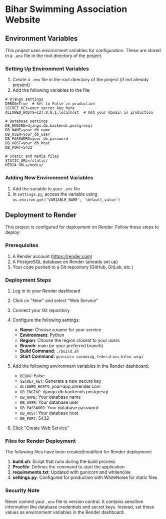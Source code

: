 # Bihar Swimming Association Website

## Environment Variables

This project uses environment variables for configuration. These are stored in a `.env` file in the root directory of the project.

### Setting Up Environment Variables

1. Create a `.env` file in the root directory of the project (if not already present)
2. Add the following variables to the file:

```
# Django settings
DEBUG=True  # Set to False in production
SECRET_KEY=your_secret_key_here
ALLOWED_HOSTS=127.0.0.1,localhost  # Add your domain in production

# Database settings
DB_ENGINE=django.db.backends.postgresql
DB_NAME=your_db_name
DB_USER=your_db_user
DB_PASSWORD=your_db_password
DB_HOST=your_db_host
DB_PORT=5432

# Static and media files
STATIC_URL=/static/
MEDIA_URL=/media/
```

### Adding New Environment Variables

1. Add the variable to your `.env` file
2. In `settings.py`, access the variable using `os.environ.get('VARIABLE_NAME', 'default_value')`

## Deployment to Render

This project is configured for deployment on Render. Follow these steps to deploy:

### Prerequisites

1. A Render account (https://render.com)
2. A PostgreSQL database on Render (already set up)
3. Your code pushed to a Git repository (GitHub, GitLab, etc.)

### Deployment Steps

1. Log in to your Render dashboard
2. Click on "New" and select "Web Service"
3. Connect your Git repository
4. Configure the following settings:
   - **Name**: Choose a name for your service
   - **Environment**: Python
   - **Region**: Choose the region closest to your users
   - **Branch**: main (or your preferred branch)
   - **Build Command**: `./build.sh`
   - **Start Command**: `gunicorn swimming_federation_bihar.wsgi`

5. Add the following environment variables in the Render dashboard:
   - `DEBUG`: False
   - `SECRET_KEY`: Generate a new secure key
   - `ALLOWED_HOSTS`: your-app.onrender.com
   - `DB_ENGINE`: django.db.backends.postgresql
   - `DB_NAME`: Your database name
   - `DB_USER`: Your database user
   - `DB_PASSWORD`: Your database password
   - `DB_HOST`: Your database host
   - `DB_PORT`: 5432

6. Click "Create Web Service"

### Files for Render Deployment

The following files have been created/modified for Render deployment:

1. **build.sh**: Script that runs during the build process
2. **Procfile**: Defines the command to start the application
3. **requirements.txt**: Updated with gunicorn and whitenoise
4. **settings.py**: Configured for production with WhiteNoise for static files

### Security Note

Never commit your `.env` file to version control. It contains sensitive information like database credentials and secret keys. Instead, set these values as environment variables in the Render dashboard.